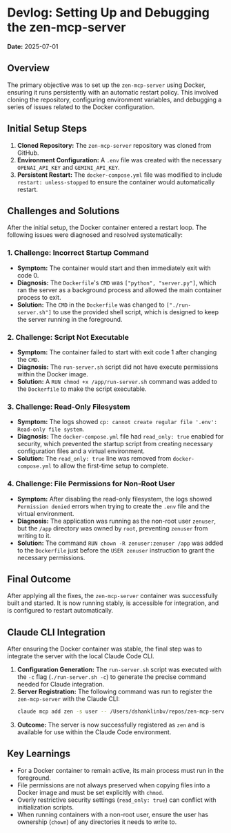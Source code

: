 # Devlog: Setting Up and Debugging the zen-mcp-server

**Date:** 2025-07-01

## Overview

The primary objective was to set up the `zen-mcp-server` using Docker, ensuring it runs persistently with an automatic restart policy. This involved cloning the repository, configuring environment variables, and debugging a series of issues related to the Docker configuration.

## Initial Setup Steps

1.  **Cloned Repository:** The `zen-mcp-server` repository was cloned from GitHub.
2.  **Environment Configuration:** A `.env` file was created with the necessary `OPENAI_API_KEY` and `GEMINI_API_KEY`.
3.  **Persistent Restart:** The `docker-compose.yml` file was modified to include `restart: unless-stopped` to ensure the container would automatically restart.

## Challenges and Solutions

After the initial setup, the Docker container entered a restart loop. The following issues were diagnosed and resolved systematically:

### 1. Challenge: Incorrect Startup Command

-   **Symptom:** The container would start and then immediately exit with code 0.
-   **Diagnosis:** The `Dockerfile`'s `CMD` was `["python", "server.py"]`, which ran the server as a background process and allowed the main container process to exit.
-   **Solution:** The `CMD` in the `Dockerfile` was changed to `["./run-server.sh"]` to use the provided shell script, which is designed to keep the server running in the foreground.

### 2. Challenge: Script Not Executable

-   **Symptom:** The container failed to start with exit code 1 after changing the `CMD`.
-   **Diagnosis:** The `run-server.sh` script did not have execute permissions within the Docker image.
-   **Solution:** A `RUN chmod +x /app/run-server.sh` command was added to the `Dockerfile` to make the script executable.

### 3. Challenge: Read-Only Filesystem

-   **Symptom:** The logs showed `cp: cannot create regular file '.env': Read-only file system`.
-   **Diagnosis:** The `docker-compose.yml` file had `read_only: true` enabled for security, which prevented the startup script from creating necessary configuration files and a virtual environment.
-   **Solution:** The `read_only: true` line was removed from `docker-compose.yml` to allow the first-time setup to complete.

### 4. Challenge: File Permissions for Non-Root User

-   **Symptom:** After disabling the read-only filesystem, the logs showed `Permission denied` errors when trying to create the `.env` file and the virtual environment.
-   **Diagnosis:** The application was running as the non-root user `zenuser`, but the `/app` directory was owned by `root`, preventing `zenuser` from writing to it.
-   **Solution:** The command `RUN chown -R zenuser:zenuser /app` was added to the `Dockerfile` just before the `USER zenuser` instruction to grant the necessary permissions.

## Final Outcome

After applying all the fixes, the `zen-mcp-server` container was successfully built and started. It is now running stably, is accessible for integration, and is configured to restart automatically.

## Claude CLI Integration

After ensuring the Docker container was stable, the final step was to integrate the server with the local Claude Code CLI.

1.  **Configuration Generation:** The `run-server.sh` script was executed with the `-c` flag (`./run-server.sh -c`) to generate the precise command needed for Claude integration.
2.  **Server Registration:** The following command was run to register the `zen-mcp-server` with the Claude CLI:
    ```bash
    claude mcp add zen -s user -- /Users/dshanklinbv/repos/zen-mcp-server/.zen_venv/bin/python /Users/dshanklinbv/repos/zen-mcp-server/server.py
    ```
3.  **Outcome:** The server is now successfully registered as `zen` and is available for use within the Claude Code environment.

## Key Learnings

-   For a Docker container to remain active, its main process must run in the foreground.
-   File permissions are not always preserved when copying files into a Docker image and must be set explicitly with `chmod`.
-   Overly restrictive security settings (`read_only: true`) can conflict with initialization scripts.
-   When running containers with a non-root user, ensure the user has ownership (`chown`) of any directories it needs to write to.
